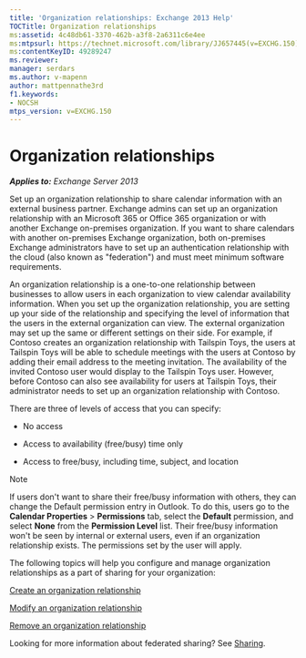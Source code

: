 ```yaml
---
title: 'Organization relationships: Exchange 2013 Help'
TOCTitle: Organization relationships
ms:assetid: 4c48db61-3370-462b-a3f8-2a6311c6e4ee
ms:mtpsurl: https://technet.microsoft.com/library/JJ657445(v=EXCHG.150)
ms:contentKeyID: 49289247
ms.reviewer: 
manager: serdars
ms.author: v-mapenn
author: mattpennathe3rd
f1.keywords:
- NOCSH
mtps_version: v=EXCHG.150
---
```


# Organization relationships

_**Applies to:** Exchange Server 2013_

Set up an organization relationship to share calendar information with an external business partner. Exchange admins can set up an organization relationship with an Microsoft 365 or Office 365 organization or with another Exchange on-premises organization. If you want to share calendars with another on-premises Exchange organization, both on-premises Exchange administrators have to set up an authentication relationship with the cloud (also known as "federation") and must meet minimum software requirements.

An organization relationship is a one-to-one relationship between businesses to allow users in each organization to view calendar availability information. When you set up the organization relationship, you are setting up your side of the relationship and specifying the level of information that the users in the external organization can view. The external organization may set up the same or different settings on their side. For example, if Contoso creates an organization relationship with Tailspin Toys, the users at Tailspin Toys will be able to schedule meetings with the users at Contoso by adding their email address to the meeting invitation. The availability of the invited Contoso user would display to the Tailspin Toys user. However, before Contoso can also see availability for users at Tailspin Toys, their administrator needs to set up an organization relationship with Contoso.

There are three of levels of access that you can specify:

  - No access

  - Access to availability (free/busy) time only

  - Access to free/busy, including time, subject, and location

> [!NOTE]
> If users don't want to share their free/busy information with others, they can change the Default permission entry in Outlook. To do this, users go to the <STRONG>Calendar Properties</STRONG> &gt; <STRONG>Permissions</STRONG> tab, select the <STRONG>Default</STRONG> permission, and select <STRONG>None</STRONG> from the <STRONG>Permission Level</STRONG> list. Their free/busy information won't be seen by internal or external users, even if an organization relationship exists. The permissions set by the user will apply.

The following topics will help you configure and manage organization relationships as a part of sharing for your organization:

[Create an organization relationship](create-an-organization-relationship-exchange-2013-help.md)

[Modify an organization relationship](modify-an-organization-relationship-exchange-2013-help.md)

[Remove an organization relationship](remove-an-organization-relationship-exchange-2013-help.md)

Looking for more information about federated sharing? See [Sharing](sharing-exchange-2013-help.md).
